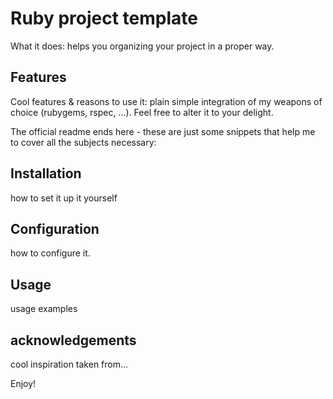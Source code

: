 # Ruby project template

What it does: helps you organizing your project in a proper way.

## Features

Cool features & reasons to use it: plain simple integration of my weapons of choice (rubygems, rspec, ...). Feel free to alter it to your delight.

The official readme ends here - these are just some snippets that help me to cover all the subjects necessary:

## Installation

how to set it up it yourself

## Configuration

how to configure it.

## Usage

usage examples

## acknowledgements

cool inspiration taken from...

Enjoy!

